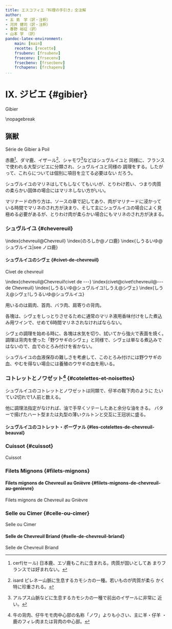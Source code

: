 ```yaml
---
title: エスコフィエ『料理の手引き』全注解
author:
- 五 島　学（訳・注釈）
- 河井 健司（訳・注釈）
- 春野 裕征（訳）
- 山本 学 （訳）
pandoc-latex-environment:
    main: [main]
    recette: [recette]
    frsubenv: [frsubenv]
    frsecenv: [frsecenv]
    frsecbenv: [frsecbenv]
    frchapenv: [frchapenv]
...
```






<div class="main">

# IX. ジビエ {#gibier}

<div class="frchapenv">Gibier</div>

\nopagebreak


## 猟獣

<div class="frsecenv">Série de Gibier à Poil</div>

赤鹿[^1]、ダマ鹿、イザール[^2]、シャモワ[^3]などはシュヴルイユと
同様に、フランスで使われる大型ジビエに分類され、シュヴルイユと同様の
調理をする。したがって、これらについては個別に項目を立てる必要はない
だろう。

シュヴルイユのマリネはしてもしなくてもいいが、とりわけ若い、つまり肉質
の柔らかい固体の場合にはマリネしない方がいい。

マリナードの作り方は、ソースの章で記してあり、肉がマリナードに浸かって
いる時間でマリネのされ方が決まり、そして主にシュヴルイユの場合によく見
極める必要があるが、とりわけ肉が柔らかい場合にもマリネのされ方が決まる。


[^1]: cerf(セール) 日本鹿、エゾ鹿もこれに含まれる。肉質が固いとしてあ
    まりフランスでは好まれない。


[^2]: isard ピレネー山脈に生息するカモシカの一種。若いものが肉質が柔ら
    かく特に珍重される。


[^3]: アルプス山脈などに生息するカモシカの一種で前出のイザールに非常に
    近い。

</div><!--endMain-->
<div class="main">

### シュヴルイユ {#chevereuil}

<div class="frsecbenv"></div>

\index{chevreuil@Chevreuil}
\index{のろしか@ノロ鹿}
\index{しうるいゆ@シュヴルイユ|see ノロ鹿}

</div><!--endMain-->


<div class="recette"><!--beginRecette-->


#### シュヴルイユのシヴェ {#civet-de-chevreuil}

<div class="frsubenv">Civet de chevreuil</div>

\index{chevreuil@Chevreuil!civet de ---}
\index{civet@civet!chevreuil@--- de Chevreuil}
\index{しうるいゆ@シュヴルイユ!しうえ@シヴェ}
\index{しうえ@シヴェ!しうるいゆ@シュヴルイユ}


用いるのは肩肉、首肉、バラ肉、肩寄りの背肉。

各塊は、シヴェをしっとりさせるために通常のマリネ液用香味付けをした煮込
み用ワインで、せめて6時間マリネされなければならない。

シヴェの調理を始める時に、各塊は水気を切り、拭いてから強火で表面を焼く。
調理は背肉を使った「野ウサギのシヴェ」と同様で、シヴェは単なる煮込みで
はないので、血でのとろみ付けを省かない。

シュヴルイユの血液保存の難しさを考慮して、このとろみ付けには野ウサギの
血、やむを得ない場合には養殖のウサギの血を用いる。


</div><!--Endrecette-->

<div class="main">

### コトレットとノワゼット[^4] {#cotelettes-et-noisettes}

シュヴルイユのコトレットとノワゼットは同類で、仔羊の鞍下肉のように
たいてい2切れで1人前と数える。

他に調理法指定がなければ、油で手早くソテーしたあと余分な油をきる。
バターで揚げたハート型または丸型の薄いクルトンと交互に王冠状に盛る。


[^4]: 牛の背肉、仔牛モモ肉中心部の名称「ノワ」よりも小さい、主に羊・仔羊
・鹿のフィレ肉または背肉の中心部。





</div><!--endMain-->

<div class="recette"><!--beginRecette-->

#### シュヴルイユのコトレット・ボーヴァル {#les-cotelettes-de-chevreuil-beauval}

































</div><!--Endrecette-->

<div class="main">

### Cuissot {#cuissot}

<div class="frsecbenv">Cuissot</div>









### Filets Mignons {#filets-mignons}

</div><!--endMain-->

<div class="recette"><!--beginRecette-->

#### Filets mignons de Chevreuil au Gnièvre {#filets-mignons-de-chevreuil-au-genievre}

<div class="frsubenv">Filets mignons de Chevreuil au Gnièvre</div>



</div><!--Endrecette-->


<div class="main">

### Selle ou Cimer {#celle-ou-cimer}

<div class="frsecbenv">Selle ou Cimer</div>




</div>

<div class="recette">

#### Selle de Chevreuil Briand {#selle-de-chevreuil-briand}

<div class="frsubenv">Selle de Chevreuil Briand</div>















</div><!--endRecette-->
